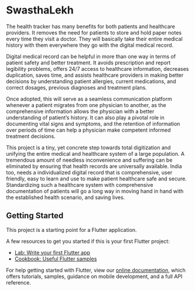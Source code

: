 # SwasthaLekh

The health tracker has many benefits for both patients and healthcare providers. It removes the need for patients to store and hold paper notes every time they visit a doctor. They will basically take their entire medical history with them everywhere they go with the digital medical record.

Digital medical record can be helpful in more than one way in terms of patient safety and better treatment. It avoids prescription and report legibility problems, offers 24/7 access to healthcare information, decreases duplication, saves time, and assists healthcare providers in making better decisions by understanding patient allergies, current medications, and correct dosages, previous diagnoses and treatment plans.

Once adopted, this will serve as a seamless communication platform whenever a patient migrates from one physician to another, as the comprehensive information allows the physician with a better understanding of patient’s history.  It can also play a pivotal role in documenting vital signs and symptoms, and the retention of information over periods of time can help a physician make competent informed treatment decisions.

This project is a tiny, yet concrete step towards total digitization and unifying the entire medical and healthcare system of a large population. A tremendous amount of needless inconvenience and suffering can be eliminated by ensuring that health records are universally available. India too, needs a individualized digital record that is comprehensive, user friendly, easy to learn and use to make patient healthcare safe and secure. Standardizing such a healthcare system with comprehensive documentation of patients will go a long way in moving hand in hand with the established health scenario, and saving lives. 

## Getting Started

This project is a starting point for a Flutter application.

A few resources to get you started if this is your first Flutter project:

- [Lab: Write your first Flutter app](https://flutter.dev/docs/get-started/codelab)
- [Cookbook: Useful Flutter samples](https://flutter.dev/docs/cookbook)

For help getting started with Flutter, view our
[online documentation](https://flutter.dev/docs), which offers tutorials,
samples, guidance on mobile development, and a full API reference.
